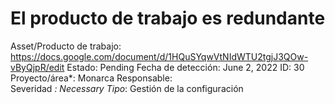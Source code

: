 # El producto de trabajo es redundante

Asset/Producto de trabajo: https://docs.google.com/document/d/1HQuSYqwVtNIdWTU2tgjJ3QOw-vByQjpR/edit
Estado: Pending
Fecha de detección: June 2, 2022
ID: 30
Proyecto/área*: Monarca
Responsable:  
Severidad *: Necessary
Tipo*: Gestión de la configuración
